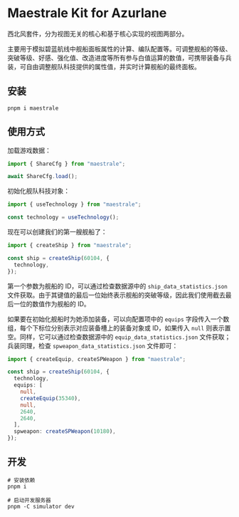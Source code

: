# Maestrale Kit for Azurlane

西北风套件，分为视图无关的核心和基于核心实现的视图两部分。

主要用于模拟碧蓝航线中舰船面板属性的计算、编队配置等。可调整舰船的等级、突破等级、好感、强化值、改造进度等所有参与白值运算的数值，可携带装备与兵装，可自由调整舰队科技提供的属性值，并实时计算舰船的最终面板。

## 安装

```shell
pnpm i maestrale
```

## 使用方式

加载游戏数据：

```ts
import { ShareCfg } from "maestrale";

await ShareCfg.load();
```

初始化舰队科技对象：

```ts
import { useTechnology } from "maestrale";

const technology = useTechnology();
```

现在可以创建我们的第一艘舰船了：

```ts
import { createShip } from "maestrale";

const ship = createShip(60104, {
  technology,
});
```

第一个参数为舰船的 ID，可以通过检查数据源中的 `ship_data_statistics.json` 文件获取。由于其键值的最后一位始终表示舰船的突破等级，因此我们使用截去最后一位的数值作为舰船的 ID。

如果要在初始化舰船时为她添加装备，可以向配置项中的 `equips` 字段传入一个数组，每个下标位分别表示对应装备槽上的装备对象或 ID，如果传入 `null` 则表示置空。同样，它可以通过检查数据源中的 `equip_data_statistics.json` 文件获取；兵装同理，检查 `spweapon_data_statistics.json` 文件即可：

```ts
import { createEquip, createSPWeapon } from "maestrale";

const ship = createShip(60104, {
  technology,
  equips: [
    null,
    createEquip(35340),
    null,
    2640,
    2640,
  ],
  spweapon: createSPWeapon(10180),
});
```

## 开发

```shell
# 安装依赖
pnpm i

# 启动开发服务器
pnpm -C simulator dev
```
